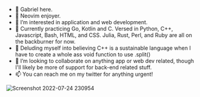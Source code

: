 - 👋 Gabriel here.
- 🤡 Neovim enjoyer.
- 👀 I’m interested in application and web development.
- 🌱 Currently practicing Go, Kotlin and C. Versed in Python, C++, Javascript, Bash, HTML, and CSS. Julia, Rust, Perl, and Ruby are all on the backburner for now.
- 👹 Deluding myself into believing C++ is a sustainable language when I have to create a whole ass void function to use .split()
- 💞️ I’m looking to collaborate on anything app or web dev related, though I'll likely be more of support for back-end related stuff.
- 📫 You can reach me on my twitter for anything urgent!

![Screenshot 2022-07-24 230954](https://user-images.githubusercontent.com/117062305/205640295-b29d6c08-1fb5-4621-bca6-ed72b8b9444f.jpg)
